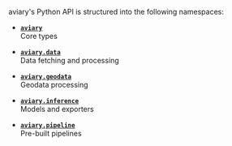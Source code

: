 <style>
  .md-sidebar--secondary { visibility: hidden }
</style>

aviary's Python API is structured into the following namespaces:

<div class="grid cards" markdown>

-   [**`aviary`**][**aviary**]<br />
    Core types

-   [**`aviary.data`**][**aviary.data**]<br />
    Data fetching and processing

-   [**`aviary.geodata`**][**aviary.geodata**]<br />
    Geodata processing

-   [**`aviary.inference`**][**aviary.inference**]<br />
    Models and exporters

-   [**`aviary.pipeline`**][**aviary.pipeline**]<br />
    Pre-built pipelines

</div>

  [**aviary**]: bounding_box.md
  [**aviary.data**]: data/data_fetcher/data_fetcher.md
  [**aviary.geodata**]: geodata/coordinates_filter/coordinates_filter.md
  [**aviary.inference**]: inference/exporter/exporter.md
  [**aviary.pipeline**]: pipeline/postprocessing_pipeline.md

